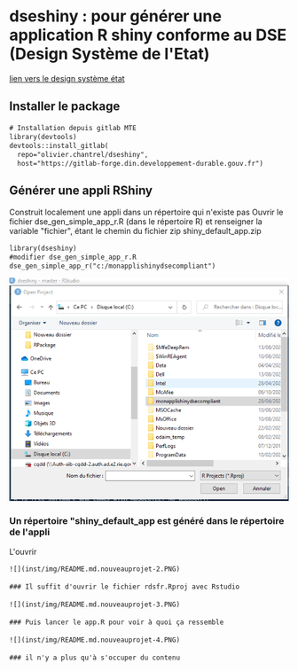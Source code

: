 # dseshiny : pour générer une application R shiny conforme au DSE (Design Système de l'Etat)

[lien vers le design système état](https://www.systeme-de-design.gouv.fr/)

## Installer le package


```
# Installation depuis gitlab MTE
library(devtools) 
devtools::install_gitlab( 
  repo="olivier.chantrel/dseshiny", 
  host="https://gitlab-forge.din.developpement-durable.gouv.fr") 
```

## Générer une appli RShiny

Construit localement une appli dans un répertoire qui n'existe pas
Ouvrir le fichier dse_gen_simple_app_r.R (dans le répertoire R) et renseigner la variable "fichier", étant le chemin du fichier zip shiny_default_app.zip 
```
library(dseshiny)
#modifier dse_gen_simple_app_r.R
dse_gen_simple_app_r("c:/monapplishinydsecompliant")
```

![](inst/img/README.md.nouveauprojet.PNG)


### Un répertoire "shiny_default_app est généré dans le répertoire de l'appli

L'ouvrir
```
![](inst/img/README.md.nouveauprojet-2.PNG)

### Il suffit d'ouvrir le fichier rdsfr.Rproj avec Rstudio

![](inst/img/README.md.nouveauprojet-3.PNG)

### Puis lancer le app.R pour voir à quoi ça ressemble

![](inst/img/README.md.nouveauprojet-4.PNG)

### il n'y a plus qu'à s'occuper du contenu
